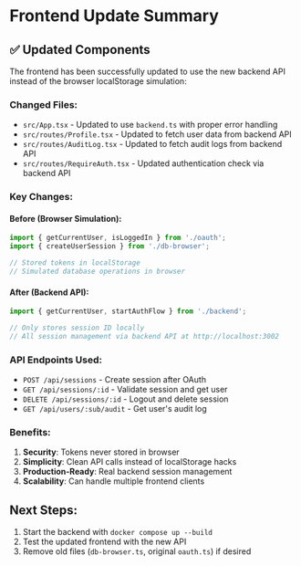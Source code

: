 # Frontend Update Summary

## ✅ Updated Components

The frontend has been successfully updated to use the new backend API instead of the browser localStorage simulation:

### Changed Files:
- `src/App.tsx` - Updated to use `backend.ts` with proper error handling
- `src/routes/Profile.tsx` - Updated to fetch user data from backend API
- `src/routes/AuditLog.tsx` - Updated to fetch audit logs from backend API  
- `src/routes/RequireAuth.tsx` - Updated authentication check via backend API

### Key Changes:

#### Before (Browser Simulation):
```typescript
import { getCurrentUser, isLoggedIn } from './oauth';
import { createUserSession } from './db-browser';

// Stored tokens in localStorage
// Simulated database operations in browser
```

#### After (Backend API):
```typescript
import { getCurrentUser, startAuthFlow } from './backend';

// Only stores session ID locally
// All session management via backend API at http://localhost:3002
```

### API Endpoints Used:
- `POST /api/sessions` - Create session after OAuth
- `GET /api/sessions/:id` - Validate session and get user
- `DELETE /api/sessions/:id` - Logout and delete session
- `GET /api/users/:sub/audit` - Get user's audit log

### Benefits:
1. **Security**: Tokens never stored in browser
2. **Simplicity**: Clean API calls instead of localStorage hacks
3. **Production-Ready**: Real backend session management
4. **Scalability**: Can handle multiple frontend clients

## Next Steps:
1. Start the backend with `docker compose up --build`
2. Test the updated frontend with the new API
3. Remove old files (`db-browser.ts`, original `oauth.ts`) if desired

